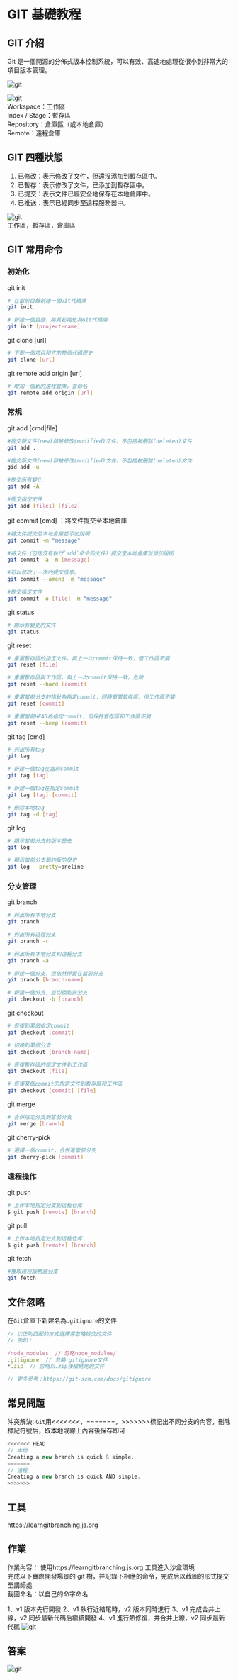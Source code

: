 # GIT 基礎教程

## GIT 介紹

Git 是一個開源的分佈式版本控制系統，可以有效、高速地處理從很小到非常大的項目版本管理。

![git](./img/git.png)

![git](./img/info.png)  
Workspace：工作區  
Index / Stage：暫存區  
Repository：倉庫區（或本地倉庫）  
Remote：遠程倉庫

## GIT 四種狀態

1. 已修改：表示修改了文件，但還沒添加到暫存區中。
2. 已暫存：表示修改了文件，已添加到暫存區中。
3. 已提交：表示文件已經安全地保存在本地倉庫中。
4. 已推送：表示已經同步至遠程服務器中。

![git](./img/state.png)  
工作區，暫存區，倉庫區

## GIT 常用命令

### 初始化

git init

```bash
# 在當前目錄新建一個Git代碼庫
git init

# 新建一個目錄，將其初始化為Git代碼庫
git init [project-name]
```

git clone [url]

```bash
# 下載一個項目和它的整個代碼歷史
git clone [url]
```

git remote add origin [url]

```bash
# 增加一個新的遠程倉庫，並命名
git remote add origin [url]
```

### 常規

git add [cmd|file]

```bash
#提交新文件(new)和被修改(modified)文件，不包括被刪除(deleted)文件
git add .

#提交新文件(new)和被修改(modified)文件，不包括被刪除(deleted)文件
gid add -u

#提交所有變化
git add -A

#提交指定文件
git add [file1] [file2]
```

git commit [cmd] ：將文件提交至本地倉庫

```bash
#將文件提交至本地倉庫並添加說明
git commit -m "message"

#將文件（包括沒有執行`add`命令的文件）提交至本地倉庫並添加說明
git commit -a -m [message]

#可以修改上一次的提交信息。
git commit --amend -m "message"

#提交指定文件
git commit -o [file] -m "message"
```

git status

```bash
# 顯示有變更的文件
git status
```

git reset

```bash
# 重置暫存區的指定文件，與上一次commit保持一致，但工作區不變
git reset [file]

# 重置暫存區與工作區，與上一次commit保持一致，危險
git reset --hard [commit]

# 重置當前分支的指針為指定commit，同時重置暫存區，但工作區不變
git reset [commit]

# 重置當前HEAD為指定commit，但保持暫存區和工作區不變
git reset --keep [commit]
```

git tag [cmd]

```bash
# 列出所有tag
git tag

# 新建一個tag在當前commit
git tag [tag]

# 新建一個tag在指定commit
git tag [tag] [commit]

# 刪除本地tag
git tag -d [tag]
```

git log

```bash
# 顯示當前分支的版本歷史
git log

# 顯示當前分支簡約版的歷史
git log --pretty=oneline
```

### 分支管理

git branch

```bash
# 列出所有本地分支
git branch

# 列出所有遠程分支
git branch -r

# 列出所有本地分支和遠程分支
git branch -a

# 新建一個分支，但依然停留在當前分支
git branch [branch-name]

# 新建一個分支，並切換到該分支
git checkout -b [branch]
```

git checkout

```bash
# 恢復到某個指定commit
git checkout [commit]

# 切換到某個分支
git checkout [branch-name]

# 恢復暫存區的指定文件到工作區
git checkout [file]

# 恢復某個commit的指定文件到暫存區和工作區
git checkout [commit] [file]
```

git merge

```bash
# 合併指定分支到當前分支
git merge [branch]
```

git cherry-pick

```bash
# 選擇一個commit，合併進當前分支
git cherry-pick [commit]
```

### 遠程操作

git push

```bash
# 上传本地指定分支到远程仓库
$ git push [remote] [branch]
```

git pull

```bash
# 上传本地指定分支到远程仓库
$ git push [remote] [branch]
```

git fetch

```bash
#獲取遠程服務器分支
git fetch
```

## 文件忽略

在`Git`倉庫下新建名為`.gitignore`的文件

```javascript
// 以正則匹配的方式選擇需忽略提交的文件
// 例如：

/node_modules  // 忽略node_modules/
.gitignore  // 忽略.gitignore文件
*.zip  // 忽略以.zip後綴結尾的文件

// 更多參考：https://git-scm.com/docs/gitignore

```

## 常見問題

沖突解決:
`Git`用<<<<<<<，=======，>>>>>>>標記出不同分支的內容，刪除標記符號后，取本地或線上內容後保存即可

```javascript
<<<<<<< HEAD
// 本地
Creating a new branch is quick & simple.
=======
// 遠程
Creating a new branch is quick AND simple.
>>>>>>>
```

## 工具

https://learngitbranching.js.org

## 作業

作業內容：
使用https://learngitbranching.js.org 工具進入沙盒環境  
完成以下實際開發場景的 git 樹，并記錄下相應的命令，完成后以截圖的形式提交至講師處  
截圖命名：以自己的命字命名

1、v1 版本先行開發
2、v1 執行近結尾時，v2 版本同時進行
3、v1 完成合并上線，v2 同步最新代碼后繼續開發
4、v1 進行熱修復，并合并上線，v2 同步最新代碼
![git](./img/work.png)

## 答案

![git](./img/work2.png)

